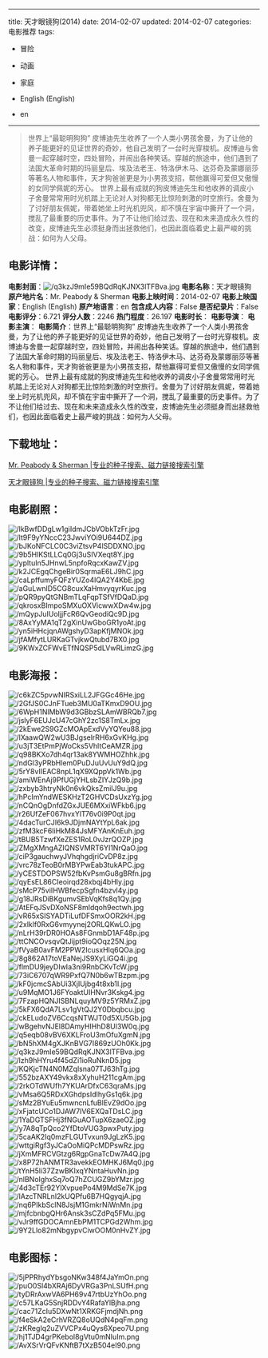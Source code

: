 
---
title: 天才眼镜狗(2014)
date: 2014-02-07
updated: 2014-02-07
categories: 电影推荐
tags:
- 冒险
- 动画
- 家庭

- English (English)
- en
---


> 世界上“最聪明狗狗” 皮博迪先生收养了一个人类小男孩舍曼，为了让他的养子能更好的见证世界的奇妙，他自己发明了一台时光穿梭机。皮博迪与舍曼一起穿越时空，四处冒险，并闹出各种笑话。穿越的旅途中，他们遇到了法国大革命时期的玛丽皇后、埃及法老王、特洛伊木马、达芬奇及蒙娜丽莎等著名人物和事件，天才狗爸爸更是为小男孩支招，帮他赢得可爱但又傲慢的女同学佩妮的芳心。  世界上最有成就的狗皮博迪先生和他收养的调皮小子舍曼常常用时光机踏上无论对人对狗都无比惊险刺激的时空旅行。舍曼为了讨好朋友佩妮，带着她坐上时光机兜风，却不慎在宇宙中撕开了一个洞，搅乱了最重要的历史事件。为了不让他们给过去、现在和未来造成永久性的改变，皮博迪先生必须挺身而出拯救他们，也因此面临着史上最严峻的挑战：如何为人父母。

## **电影详情**：

**电影封面**：<img src="https://image.tmdb.org/t/p/w200/q3kzJ9mIe59BQdRqKJNX3lTFBva.jpg" alt="/q3kzJ9mIe59BQdRqKJNX3lTFBva.jpg" title="/q3kzJ9mIe59BQdRqKJNX3lTFBva.jpg">
**电影名称**：天才眼镜狗
**原产地片名**：Mr. Peabody & Sherman
**电影上映时间**：2014-02-07
**电影上映国家**：English (English)
**原产地语言**：en
**包含成人内容**：False
**是否纪录片**：False
**电影评分**：6.721
**评分人数**：2246
**热门程度**：26.197
**电影时长**：
**电影导演**：
**电影主演**：
**电影简介**：世界上“最聪明狗狗” 皮博迪先生收养了一个人类小男孩舍曼，为了让他的养子能更好的见证世界的奇妙，他自己发明了一台时光穿梭机。皮博迪与舍曼一起穿越时空，四处冒险，并闹出各种笑话。穿越的旅途中，他们遇到了法国大革命时期的玛丽皇后、埃及法老王、特洛伊木马、达芬奇及蒙娜丽莎等著名人物和事件，天才狗爸爸更是为小男孩支招，帮他赢得可爱但又傲慢的女同学佩妮的芳心。  世界上最有成就的狗皮博迪先生和他收养的调皮小子舍曼常常用时光机踏上无论对人对狗都无比惊险刺激的时空旅行。舍曼为了讨好朋友佩妮，带着她坐上时光机兜风，却不慎在宇宙中撕开了一个洞，搅乱了最重要的历史事件。为了不让他们给过去、现在和未来造成永久性的改变，皮博迪先生必须挺身而出拯救他们，也因此面临着史上最严峻的挑战：如何为人父母。

## **下载地址**：
[Mr. Peabody & Sherman |专业的种子搜索、磁力链接搜索引擎](https://movie.amd794.com:2083/?search=Mr.%20Peabody%20%26%20Sherman&ordering=&mode=match_phrase&page_size=10&page=1)

[天才眼镜狗 |专业的种子搜索、磁力链接搜索引擎](https://movie.amd794.com:2083/?search=%E5%A4%A9%E6%89%8D%E7%9C%BC%E9%95%9C%E7%8B%97&ordering=&mode=match_phrase&page_size=10&page=1)
 

## **电影剧照**：
<img src="https://image.tmdb.org/t/p/original/lkBwfDDgLw1giIdmJCbVObkTzFr.jpg" alt="/lkBwfDDgLw1giIdmJCbVObkTzFr.jpg" title="/lkBwfDDgLw1giIdmJCbVObkTzFr.jpg"><img src="https://image.tmdb.org/t/p/original/lt9F9yYNccC23JwviYOi9U644DZ.jpg" alt="/lt9F9yYNccC23JwviYOi9U644DZ.jpg" title="/lt9F9yYNccC23JwviYOi9U644DZ.jpg"><img src="https://image.tmdb.org/t/p/original/bJKoNFCLC0C3viZtsvP4lSDDXNO.jpg" alt="/bJKoNFCLC0C3viZtsvP4lSDDXNO.jpg" title="/bJKoNFCLC0C3viZtsvP4lSDDXNO.jpg"><img src="https://image.tmdb.org/t/p/original/9b5HlKStLLCq0Gj3uSIVXeqt8Y.jpg" alt="/9b5HlKStLLCq0Gj3uSIVXeqt8Y.jpg" title="/9b5HlKStLLCq0Gj3uSIVXeqt8Y.jpg"><img src="https://image.tmdb.org/t/p/original/ypltuIn5JHnwL5npfoRqcxKawZV.jpg" alt="/ypltuIn5JHnwL5npfoRqcxKawZV.jpg" title="/ypltuIn5JHnwL5npfoRqcxKawZV.jpg"><img src="https://image.tmdb.org/t/p/original/k2JCEgqChgeBir0SqrmaE6LJ9hC.jpg" alt="/k2JCEgqChgeBir0SqrmaE6LJ9hC.jpg" title="/k2JCEgqChgeBir0SqrmaE6LJ9hC.jpg"><img src="https://image.tmdb.org/t/p/original/caLpffumyFQFzYUZo4lQA2Y4KbE.jpg" alt="/caLpffumyFQFzYUZo4lQA2Y4KbE.jpg" title="/caLpffumyFQFzYUZo4lQA2Y4KbE.jpg"><img src="https://image.tmdb.org/t/p/original/aGuLwnlD5CG8cuxXaHmvyqyrKuc.jpg" alt="/aGuLwnlD5CG8cuxXaHmvyqyrKuc.jpg" title="/aGuLwnlD5CG8cuxXaHmvyqyrKuc.jpg"><img src="https://image.tmdb.org/t/p/original/pQR9pyQtGNBmTLqFqpTSfVfDQaD.jpg" alt="/pQR9pyQtGNBmTLqFqpTSfVfDQaD.jpg" title="/pQR9pyQtGNBmTLqFqpTSfVfDQaD.jpg"><img src="https://image.tmdb.org/t/p/original/qkrosxBImpoSMXuOXVicwwXDw4w.jpg" alt="/qkrosxBImpoSMXuOXVicwwXDw4w.jpg" title="/qkrosxBImpoSMXuOXVicwwXDw4w.jpg"><img src="https://image.tmdb.org/t/p/original/mQypJuIUoIjjFcR6QvGeodiQc9D.jpg" alt="/mQypJuIUoIjjFcR6QvGeodiQc9D.jpg" title="/mQypJuIUoIjjFcR6QvGeodiQc9D.jpg"><img src="https://image.tmdb.org/t/p/original/8AxYyMA1qT2gXinUwGboGR1yoAt.jpg" alt="/8AxYyMA1qT2gXinUwGboGR1yoAt.jpg" title="/8AxYyMA1qT2gXinUwGboGR1yoAt.jpg"><img src="https://image.tmdb.org/t/p/original/yn5iHHcjqnAWgshyD3apKfjMNOk.jpg" alt="/yn5iHHcjqnAWgshyD3apKfjMNOk.jpg" title="/yn5iHHcjqnAWgshyD3apKfjMNOk.jpg"><img src="https://image.tmdb.org/t/p/original/jfAMfytLURKaGTvjkwQtubd7BX0.jpg" alt="/jfAMfytLURKaGTvjkwQtubd7BX0.jpg" title="/jfAMfytLURKaGTvjkwQtubd7BX0.jpg"><img src="https://image.tmdb.org/t/p/original/9KWxZCFWvETfNQSP5dLVwRLimzG.jpg" alt="/9KWxZCFWvETfNQSP5dLVwRLimzG.jpg" title="/9KWxZCFWvETfNQSP5dLVwRLimzG.jpg">

## **电影海报**：
<img src="https://image.tmdb.org/t/p/original/c6kZC5pvwNIRSxiLL2JFGGc46He.jpg" alt="/c6kZC5pvwNIRSxiLL2JFGGc46He.jpg" title="/c6kZC5pvwNIRSxiLL2JFGGc46He.jpg"><img src="https://image.tmdb.org/t/p/original/2GfJS0CJnFTueb3MU0aTKmxD9OU.jpg" alt="/2GfJS0CJnFTueb3MU0aTKmxD9OU.jpg" title="/2GfJS0CJnFTueb3MU0aTKmxD9OU.jpg"><img src="https://image.tmdb.org/t/p/original/6WpH1NlMbW9d3GBbzSLAmWBRQb7.jpg" alt="/6WpH1NlMbW9d3GBbzSLAmWBRQb7.jpg" title="/6WpH1NlMbW9d3GBbzSLAmWBRQb7.jpg"><img src="https://image.tmdb.org/t/p/original/jslyF6EUJcU47cGhY2zc1S8TmLx.jpg" alt="/jslyF6EUJcU47cGhY2zc1S8TmLx.jpg" title="/jslyF6EUJcU47cGhY2zc1S8TmLx.jpg"><img src="https://image.tmdb.org/t/p/original/2kEwe2S9GZcMOApExdVyYQYeu88.jpg" alt="/2kEwe2S9GZcMOApExdVyYQYeu88.jpg" title="/2kEwe2S9GZcMOApExdVyYQYeu88.jpg"><img src="https://image.tmdb.org/t/p/original/lXaawQW2wU3BJgselrRH6xGvKHg.jpg" alt="/lXaawQW2wU3BJgselrRH6xGvKHg.jpg" title="/lXaawQW2wU3BJgselrRH6xGvKHg.jpg"><img src="https://image.tmdb.org/t/p/original/u3jT3EtPmPjWoCks5VhltCeAMZR.jpg" alt="/u3jT3EtPmPjWoCks5VhltCeAMZR.jpg" title="/u3jT3EtPmPjWoCks5VhltCeAMZR.jpg"><img src="https://image.tmdb.org/t/p/original/q98BKXo7dh4qr13ak8YWMHOZhhk.jpg" alt="/q98BKXo7dh4qr13ak8YWMHOZhhk.jpg" title="/q98BKXo7dh4qr13ak8YWMHOZhhk.jpg"><img src="https://image.tmdb.org/t/p/original/ndGl3yPRbHlem0PuDJuUvUuY9dQ.jpg" alt="/ndGl3yPRbHlem0PuDJuUvUuY9dQ.jpg" title="/ndGl3yPRbHlem0PuDJuUvUuY9dQ.jpg"><img src="https://image.tmdb.org/t/p/original/5rY8vIIEAC8npL1qX9XQppVk1Wb.jpg" alt="/5rY8vIIEAC8npL1qX9XQppVk1Wb.jpg" title="/5rY8vIIEAC8npL1qX9XQppVk1Wb.jpg"><img src="https://image.tmdb.org/t/p/original/amiWEnAj9PfUGjYHLsbZIYJzQ9b.jpg" alt="/amiWEnAj9PfUGjYHLsbZIYJzQ9b.jpg" title="/amiWEnAj9PfUGjYHLsbZIYJzQ9b.jpg"><img src="https://image.tmdb.org/t/p/original/zxbyb3htryNk0n6vkQksZmilJ9u.jpg" alt="/zxbyb3htryNk0n6vkQksZmilJ9u.jpg" title="/zxbyb3htryNk0n6vkQksZmilJ9u.jpg"><img src="https://image.tmdb.org/t/p/original/hPcImYndWESKHzT2GHVCDsUxzYg.jpg" alt="/hPcImYndWESKHzT2GHVCDsUxzYg.jpg" title="/hPcImYndWESKHzT2GHVCDsUxzYg.jpg"><img src="https://image.tmdb.org/t/p/original/nCQnOgDnfdZGxJUE6MXxiWFkb6.jpg" alt="/nCQnOgDnfdZGxJUE6MXxiWFkb6.jpg" title="/nCQnOgDnfdZGxJUE6MXxiWFkb6.jpg"><img src="https://image.tmdb.org/t/p/original/r26UfZeF067hvxYlT76v0i9P0qt.jpg" alt="/r26UfZeF067hvxYlT76v0i9P0qt.jpg" title="/r26UfZeF067hvxYlT76v0i9P0qt.jpg"><img src="https://image.tmdb.org/t/p/original/4dacTurCJI6k9JDjmNAYtYpL6ak.jpg" alt="/4dacTurCJI6k9JDjmNAYtYpL6ak.jpg" title="/4dacTurCJI6k9JDjmNAYtYpL6ak.jpg"><img src="https://image.tmdb.org/t/p/original/zfM3kcF6IiHkM84JsMFYAnKnEuh.jpg" alt="/zfM3kcF6IiHkM84JsMFYAnKnEuh.jpg" title="/zfM3kcF6IiHkM84JsMFYAnKnEuh.jpg"><img src="https://image.tmdb.org/t/p/original/tBUB5TzwfXeZES1RoL0vJzrQOZP.jpg" alt="/tBUB5TzwfXeZES1RoL0vJzrQOZP.jpg" title="/tBUB5TzwfXeZES1RoL0vJzrQOZP.jpg"><img src="https://image.tmdb.org/t/p/original/ZMgXMngAZIQNSVMRT6YI1NrQaO.jpg" alt="/ZMgXMngAZIQNSVMRT6YI1NrQaO.jpg" title="/ZMgXMngAZIQNSVMRT6YI1NrQaO.jpg"><img src="https://image.tmdb.org/t/p/original/ciP3gauchwyJVhqhgdjriCvDP8z.jpg" alt="/ciP3gauchwyJVhqhgdjriCvDP8z.jpg" title="/ciP3gauchwyJVhqhgdjriCvDP8z.jpg"><img src="https://image.tmdb.org/t/p/original/vrc78zTeoB0rMBYPwEab3tukAPC.jpg" alt="/vrc78zTeoB0rMBYPwEab3tukAPC.jpg" title="/vrc78zTeoB0rMBYPwEab3tukAPC.jpg"><img src="https://image.tmdb.org/t/p/original/yCESTDOPSW52fbKvPsmGu8gBRfn.jpg" alt="/yCESTDOPSW52fbKvPsmGu8gBRfn.jpg" title="/yCESTDOPSW52fbKvPsmGu8gBRfn.jpg"><img src="https://image.tmdb.org/t/p/original/qyEsEL86CIeoirqd28xbqj4bHly.jpg" alt="/qyEsEL86CIeoirqd28xbqj4bHly.jpg" title="/qyEsEL86CIeoirqd28xbqj4bHly.jpg"><img src="https://image.tmdb.org/t/p/original/sMcP75viIHWBfecpSgfn4bzvl4y.jpg" alt="/sMcP75viIHWBfecpSgfn4bzvl4y.jpg" title="/sMcP75viIHWBfecpSgfn4bzvl4y.jpg"><img src="https://image.tmdb.org/t/p/original/g18JRsDiBKgumvSEbVqKfs8q1Qy.jpg" alt="/g18JRsDiBKgumvSEbVqKfs8q1Qy.jpg" title="/g18JRsDiBKgumvSEbVqKfs8q1Qy.jpg"><img src="https://image.tmdb.org/t/p/original/AtEFqJSvDXoNSF8mIdqoh9ectwh.jpg" alt="/AtEFqJSvDXoNSF8mIdqoh9ectwh.jpg" title="/AtEFqJSvDXoNSF8mIdqoh9ectwh.jpg"><img src="https://image.tmdb.org/t/p/original/vR65xSISYADTiLufDFSmxOOR2kH.jpg" alt="/vR65xSISYADTiLufDFSmxOOR2kH.jpg" title="/vR65xSISYADTiLufDFSmxOOR2kH.jpg"><img src="https://image.tmdb.org/t/p/original/2xlklf0RxG6vmyynej2ORLQKwLO.jpg" alt="/2xlklf0RxG6vmyynej2ORLQKwLO.jpg" title="/2xlklf0RxG6vmyynej2ORLQKwLO.jpg"><img src="https://image.tmdb.org/t/p/original/nLrH39rDR0HOAs8FGnmbD1AF48p.jpg" alt="/nLrH39rDR0HOAs8FGnmbD1AF48p.jpg" title="/nLrH39rDR0HOAs8FGnmbD1AF48p.jpg"><img src="https://image.tmdb.org/t/p/original/ttCNCOvsqvQtJijpt9ioQOqz25N.jpg" alt="/ttCNCOvsqvQtJijpt9ioQOqz25N.jpg" title="/ttCNCOvsqvQtJijpt9ioQOqz25N.jpg"><img src="https://image.tmdb.org/t/p/original/fVyaB0avFM2PPW2IcusxHlq6QOa.jpg" alt="/fVyaB0avFM2PPW2IcusxHlq6QOa.jpg" title="/fVyaB0avFM2PPW2IcusxHlq6QOa.jpg"><img src="https://image.tmdb.org/t/p/original/8g862A17toVEaNejJS9XyLiGQ4i.jpg" alt="/8g862A17toVEaNejJS9XyLiGQ4i.jpg" title="/8g862A17toVEaNejJS9XyLiGQ4i.jpg"><img src="https://image.tmdb.org/t/p/original/flmDU9jeyDIwIa3ni9RnbCKvTcW.jpg" alt="/flmDU9jeyDIwIa3ni9RnbCKvTcW.jpg" title="/flmDU9jeyDIwIa3ni9RnbCKvTcW.jpg"><img src="https://image.tmdb.org/t/p/original/73iC6707qWR9PxfQ7N0b6wTBzpm.jpg" alt="/73iC6707qWR9PxfQ7N0b6wTBzpm.jpg" title="/73iC6707qWR9PxfQ7N0b6wTBzpm.jpg"><img src="https://image.tmdb.org/t/p/original/kF0jcmcSAbUi3XjIUjbg4t8xb1I.jpg" alt="/kF0jcmcSAbUi3XjIUjbg4t8xb1I.jpg" title="/kF0jcmcSAbUi3XjIUjbg4t8xb1I.jpg"><img src="https://image.tmdb.org/t/p/original/u9MqMO1J6FYoaktUIHNvr3Kskg4.jpg" alt="/u9MqMO1J6FYoaktUIHNvr3Kskg4.jpg" title="/u9MqMO1J6FYoaktUIHNvr3Kskg4.jpg"><img src="https://image.tmdb.org/t/p/original/7FzapHQNJISBNLquyMV9z5YRMxZ.jpg" alt="/7FzapHQNJISBNLquyMV9z5YRMxZ.jpg" title="/7FzapHQNJISBNLquyMV9z5YRMxZ.jpg"><img src="https://image.tmdb.org/t/p/original/5kFX6QdA7Lsv1gVtQJ2Y0Dbqbcu.jpg" alt="/5kFX6QdA7Lsv1gVtQJ2Y0Dbqbcu.jpg" title="/5kFX6QdA7Lsv1gVtQJ2Y0Dbqbcu.jpg"><img src="https://image.tmdb.org/t/p/original/ckELudoZV6CcqsNTWJT0d5XU5Gb.jpg" alt="/ckELudoZV6CcqsNTWJT0d5XU5Gb.jpg" title="/ckELudoZV6CcqsNTWJT0d5XU5Gb.jpg"><img src="https://image.tmdb.org/t/p/original/wBgehvNJEl8DAmyHIHhD8Ul3W0q.jpg" alt="/wBgehvNJEl8DAmyHIHhD8Ul3W0q.jpg" title="/wBgehvNJEl8DAmyHIHhD8Ul3W0q.jpg"><img src="https://image.tmdb.org/t/p/original/q5eqb08vBV6XKLFroU3mOfuXgmN.jpg" alt="/q5eqb08vBV6XKLFroU3mOfuXgmN.jpg" title="/q5eqb08vBV6XKLFroU3mOfuXgmN.jpg"><img src="https://image.tmdb.org/t/p/original/bN5hXM4gXJKnBVG7I869zUOh0Kk.jpg" alt="/bN5hXM4gXJKnBVG7I869zUOh0Kk.jpg" title="/bN5hXM4gXJKnBVG7I869zUOh0Kk.jpg"><img src="https://image.tmdb.org/t/p/original/q3kzJ9mIe59BQdRqKJNX3lTFBva.jpg" alt="/q3kzJ9mIe59BQdRqKJNX3lTFBva.jpg" title="/q3kzJ9mIe59BQdRqKJNX3lTFBva.jpg"><img src="https://image.tmdb.org/t/p/original/lzh9hHYru4f45dZi1ioRuNknD5.jpg" alt="/lzh9hHYru4f45dZi1ioRuNknD5.jpg" title="/lzh9hHYru4f45dZi1ioRuNknD5.jpg"><img src="https://image.tmdb.org/t/p/original/KQKjcTN4N0MZqlsna07TJ63hTg.jpg" alt="/KQKjcTN4N0MZqlsna07TJ63hTg.jpg" title="/KQKjcTN4N0MZqlsna07TJ63hTg.jpg"><img src="https://image.tmdb.org/t/p/original/552bzAXY49vkx8xXyhuH211cgAm.jpg" alt="/552bzAXY49vkx8xXyhuH211cgAm.jpg" title="/552bzAXY49vkx8xXyhuH211cgAm.jpg"><img src="https://image.tmdb.org/t/p/original/2rkOTdWUfh7YKUArDfxC63qraMs.jpg" alt="/2rkOTdWUfh7YKUArDfxC63qraMs.jpg" title="/2rkOTdWUfh7YKUArDfxC63qraMs.jpg"><img src="https://image.tmdb.org/t/p/original/vMsa6Q5RDxXGhdpsIdIhyGs1q6k.jpg" alt="/vMsa6Q5RDxXGhdpsIdIhyGs1q6k.jpg" title="/vMsa6Q5RDxXGhdpsIdIhyGs1q6k.jpg"><img src="https://image.tmdb.org/t/p/original/sMz2BYuEu5mwncnLfuBlEvZ9dOo.jpg" alt="/sMz2BYuEu5mwncnLfuBlEvZ9dOo.jpg" title="/sMz2BYuEu5mwncnLfuBlEvZ9dOo.jpg"><img src="https://image.tmdb.org/t/p/original/xFjatcUCo1DJAW7IV6EXQaTDsLC.jpg" alt="/xFjatcUCo1DJAW7IV6EXQaTDsLC.jpg" title="/xFjatcUCo1DJAW7IV6EXQaTDsLC.jpg"><img src="https://image.tmdb.org/t/p/original/1YaDGTSFHj3fNGuAOTupX6zaeOZ.jpg" alt="/1YaDGTSFHj3fNGuAOTupX6zaeOZ.jpg" title="/1YaDGTSFHj3fNGuAOTupX6zaeOZ.jpg"><img src="https://image.tmdb.org/t/p/original/y7A8qTpQco2YfDtoVUG3pwxPuty.jpg" alt="/y7A8qTpQco2YfDtoVUG3pwxPuty.jpg" title="/y7A8qTpQco2YfDtoVUG3pwxPuty.jpg"><img src="https://image.tmdb.org/t/p/original/5caAK2Iq0mzFLGUTvxun9JgLzK5.jpg" alt="/5caAK2Iq0mzFLGUTvxun9JgLzK5.jpg" title="/5caAK2Iq0mzFLGUTvxun9JgLzK5.jpg"><img src="https://image.tmdb.org/t/p/original/wttgiRgf3yJCaOoMiQPcMDPswRz.jpg" alt="/wttgiRgf3yJCaOoMiQPcMDPswRz.jpg" title="/wttgiRgf3yJCaOoMiQPcMDPswRz.jpg"><img src="https://image.tmdb.org/t/p/original/jXmMFRCVGtzg6RgpGnaTcDw7A4Q.jpg" alt="/jXmMFRCVGtzg6RgpGnaTcDw7A4Q.jpg" title="/jXmMFRCVGtzg6RgpGnaTcDw7A4Q.jpg"><img src="https://image.tmdb.org/t/p/original/x8P72hANMTR3avekkEOMHKJ6Mq0.jpg" alt="/x8P72hANMTR3avekkEOMHKJ6Mq0.jpg" title="/x8P72hANMTR3avekkEOMHKJ6Mq0.jpg"><img src="https://image.tmdb.org/t/p/original/tYnH5li37ZzwBKIxqYNntaHuvNn.jpg" alt="/tYnH5li37ZzwBKIxqYNntaHuvNn.jpg" title="/tYnH5li37ZzwBKIxqYNntaHuvNn.jpg"><img src="https://image.tmdb.org/t/p/original/nlBNoIghxSq7oQ7hZCUGZ9bYMzr.jpg" alt="/nlBNoIghxSq7oQ7hZCUGZ9bYMzr.jpg" title="/nlBNoIghxSq7oQ7hZCUGZ9bYMzr.jpg"><img src="https://image.tmdb.org/t/p/original/4d3cTEr92YlXvpuePo4M9MdSe7K.jpg" alt="/4d3cTEr92YlXvpuePo4M9MdSe7K.jpg" title="/4d3cTEr92YlXvpuePo4M9MdSe7K.jpg"><img src="https://image.tmdb.org/t/p/original/lAzcTNRLnI2kUQPfu6B7HQgyqjA.jpg" alt="/lAzcTNRLnI2kUQPfu6B7HQgyqjA.jpg" title="/lAzcTNRLnI2kUQPfu6B7HQgyqjA.jpg"><img src="https://image.tmdb.org/t/p/original/nq6PIkbSclN8JsjM1GmkrNiWnMn.jpg" alt="/nq6PIkbSclN8JsjM1GmkrNiWnMn.jpg" title="/nq6PIkbSclN8JsjM1GmkrNiWnMn.jpg"><img src="https://image.tmdb.org/t/p/original/mjfcbnbgQHr6Ansk3sCZdPq5FMu.jpg" alt="/mjfcbnbgQHr6Ansk3sCZdPq5FMu.jpg" title="/mjfcbnbgQHr6Ansk3sCZdPq5FMu.jpg"><img src="https://image.tmdb.org/t/p/original/vJr9ffGDOCAmnEbPM1TCPGd2Whm.jpg" alt="/vJr9ffGDOCAmnEbPM1TCPGd2Whm.jpg" title="/vJr9ffGDOCAmnEbPM1TCPGd2Whm.jpg"><img src="https://image.tmdb.org/t/p/original/9Y2Llo82mNbgypvCiwOOM0nHvZY.jpg" alt="/9Y2Llo82mNbgypvCiwOOM0nHvZY.jpg" title="/9Y2Llo82mNbgypvCiwOOM0nHvZY.jpg">

## **电影图标**：
<img src="https://image.tmdb.org/t/p/original/5jPPRhydYbsgoNKw348f4JaYmOn.png" alt="/5jPPRhydYbsgoNKw348f4JaYmOn.png" title="/5jPPRhydYbsgoNKw348f4JaYmOn.png"><img src="https://image.tmdb.org/t/p/original/puO0Sl4bXRAj6DyVRGa3PnLSUfH.png" alt="/puO0Sl4bXRAj6DyVRGa3PnLSUfH.png" title="/puO0Sl4bXRAj6DyVRGa3PnLSUfH.png"><img src="https://image.tmdb.org/t/p/original/tyDRrAxwVA6PH69v47rtbUzYhOo.png" alt="/tyDRrAxwVA6PH69v47rtbUzYhOo.png" title="/tyDRrAxwVA6PH69v47rtbUzYhOo.png"><img src="https://image.tmdb.org/t/p/original/c57LKaG5SnjRDDvY4RafaYlBjha.png" alt="/c57LKaG5SnjRDDvY4RafaYlBjha.png" title="/c57LKaG5SnjRDDvY4RafaYlBjha.png"><img src="https://image.tmdb.org/t/p/original/cac71ZcIu5DXwNt1XRKGFjmdjNh.png" alt="/cac71ZcIu5DXwNt1XRKGFjmdjNh.png" title="/cac71ZcIu5DXwNt1XRKGFjmdjNh.png"><img src="https://image.tmdb.org/t/p/original/f4eSkA2eCrhVRZQ8oUQdN4pqFm.png" alt="/f4eSkA2eCrhVRZQ8oUQdN4pqFm.png" title="/f4eSkA2eCrhVRZQ8oUQdN4pqFm.png"><img src="https://image.tmdb.org/t/p/original/zKRegIq2uZVVCPx4uQys6Xpeo7U.png" alt="/zKRegIq2uZVVCPx4uQys6Xpeo7U.png" title="/zKRegIq2uZVVCPx4uQys6Xpeo7U.png"><img src="https://image.tmdb.org/t/p/original/hj1TJD4grPKebol8gVtu0mNIuIm.png" alt="/hj1TJD4grPKebol8gVtu0mNIuIm.png" title="/hj1TJD4grPKebol8gVtu0mNIuIm.png"><img src="https://image.tmdb.org/t/p/original/AvXSrVrQFvKNftB7tXzB504eI90.png" alt="/AvXSrVrQFvKNftB7tXzB504eI90.png" title="/AvXSrVrQFvKNftB7tXzB504eI90.png">
